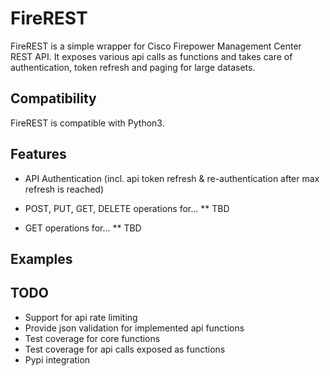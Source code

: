 # FireREST

FireREST is a simple wrapper for Cisco Firepower Management Center REST API. It exposes various api calls
as functions and takes care of authentication, token refresh and paging for large datasets.

## Compatibility

FireREST is compatible with Python3.

## Features

* API Authentication (incl. api token refresh & re-authentication after max refresh is reached)
* POST, PUT, GET, DELETE operations for...
** TBD

* GET operations for...
** TBD

## Examples

## TODO

* Support for api rate limiting
* Provide json validation for implemented api functions
* Test coverage for core functions
* Test coverage for api calls exposed as functions
* Pypi integration
